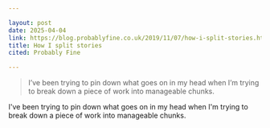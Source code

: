 ```yaml
---

layout: post
date: 2025-04-04
link: https://blog.probablyfine.co.uk/2019/11/07/how-i-split-stories.html
title: How I split stories
cited: Probably Fine

---
```


> I’ve been trying to pin down what goes on in my head when I’m trying to break down a piece of work into manageable chunks.

I've been trying to pin down what goes on in my head when I'm trying to break down a piece of work into manageable chunks.
